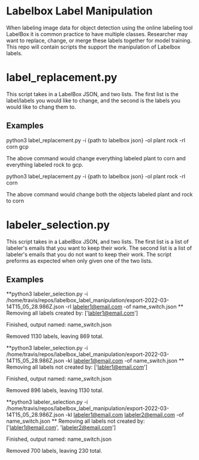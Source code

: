 # Labelbox Label Manipulation

When labeling image data for object detection using the online labeling tool LabelBox it is common practice to have multiple classes. Researcher may want to replace, change, or merge these labels together for model training. This repo will contain scripts the support the manipulation of Labelbox labels.

# label_replacement.py

This script takes in a LabelBox JSON, and two lists. The first list is the label/labels you would like to change, and the second is the labels you would like to chang them to.

## Examples

python3 label_replacement.py -i {path to labelbox json} -ol plant rock -rl corn gcp

The above command would change everything labeled plant to corn and everything labeled rock to gcp.

python3 label_replacement.py -i {path to labelbox json} -ol plant rock -rl corn

The above command would change both the objects labeled plant and rock to corn

# labeler_selection.py

This script takes in a LabelBox JSON, and two lists. The first list is a list of labeler's emails that you want to keep their work. The second list is a list of labeler's emails that you do not want to keep their work. The script preforms as expected when only given one of the two lists.

## Examples

**python3 labeler_selection.py -i /home/travis/repos/labelbox_label_manipulation/export-2022-03-14T15_05_28.986Z.json -rl labeler1@email.com -of name_switch.json
**
Removing all labels created by: ['labler1@email.com']

Finished, output named: name_switch.json

Removed 1130 labels, leaving 869 total.




**python3 labeler_selection.py -i /home/travis/repos/labelbox_label_manipulation/export-2022-03-14T15_05_28.986Z.json -kl labeler1@email.com -of name_switch.json
**
Removing all labels not created by: ['labler1@email.com']

Finished, output named: name_switch.json

Removed 896 labels, leaving 1130 total.




**python3 labeler_selection.py -i /home/travis/repos/labelbox_label_manipulation/export-2022-03-14T15_05_28.986Z.json -kl labeler1@email.com labeler2@email.com -of name_switch.json
**
Removing all labels not created by: ['labler1@email.com', 'labeler2@email.com']

Finished, output named: name_switch.json

Removed 700 labels, leaving 230 total.


